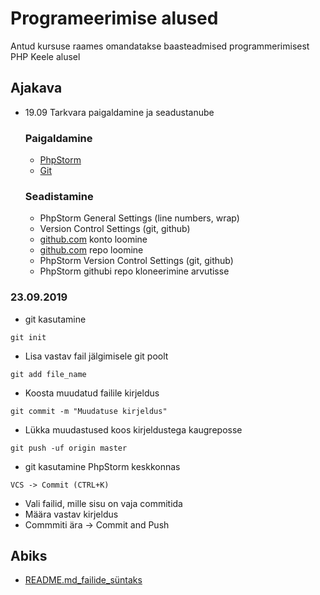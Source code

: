 # Programeerimise alused
Antud kursuse raames omandatakse baasteadmised programmerimisest PHP Keele alusel
## Ajakava
* 19.09 Tarkvara paigaldamine ja seadustanube
    ### Paigaldamine
    * [PhpStorm](https://www.jetbrains.com/phpstorm/download/download-thanks.html)
    * [Git](https://git-scm.com/downloads)
    ### Seadistamine
    * PhpStorm General Settings (line numbers, wrap)
    * Version Control Settings (git, github)
    * [github.com](https://github.com/) konto loomine
    * [github.com](https://github.com/) repo loomine
    * PhpStorm Version Control Settings (git, github)
    * PhpStorm githubi repo kloneerimine arvutisse
### 23.09.2019
* git kasutamine
```
git init
```
* Lisa vastav fail jälgimisele git poolt
```
git add file_name
```
* Koosta muudatud failile kirjeldus
```
git commit -m "Muudatuse kirjeldus"
```
* Lükka muudastused koos kirjeldustega kaugreposse
```
git push -uf origin master
```

* git kasutamine PhpStorm keskkonnas
```
VCS -> Commit (CTRL+K)
```
* Vali failid, mille sisu on vaja commitida
* Määra vastav kirjeldus
* Commmiti ära -> Commit and Push


## Abiks
* [README.md_failide_süntaks](https://help.github.com/en/articles/basic-writing-and-formatting-syntax)